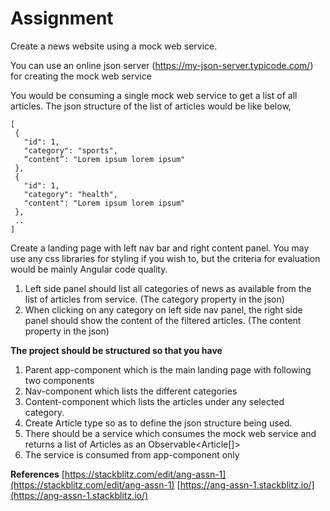 # Assignment

Create a news website using a mock web service.

You can use an online json server (https://my-json-server.typicode.com/) for creating the mock web service

You would be consuming a single mock web service to get a list of all articles.
The json structure of the list of articles would be like below,

```
[
 {
   "id": 1,
   "category": "sports",
   “content”: "Lorem ipsum lorem ipsum"
 },
 {
   "id": 1,
   "category": "health",
   "content": "Lorem ipsum lorem ipsum"
 },
 ..
]
```

Create a landing page with left nav bar and right content panel.
You may use any css libraries for styling if you wish to, but the criteria for evaluation would be mainly Angular code quality.

1. Left side panel should list all categories of news as available from the list of articles from service. (The category property in the json)
2. When clicking on any category on left side nav panel, the right side panel should show the content of the filtered articles. (The content property in the json)

**The project should be structured so that you have**

1. Parent app-component which is the main landing page with following two components
2. Nav-component which lists the different categories
3. Content-component which lists the articles under any selected category.
4. Create Article type so as to define the json structure being used.
5. There should be a service which consumes the mock web service and returns a list of Articles as an Observable<Article[]>
6. The service is consumed from app-component only

**References**
[https://stackblitz.com/edit/ang-assn-1](https://stackblitz.com/edit/ang-assn-1)
[https://ang-assn-1.stackblitz.io/️](https://ang-assn-1.stackblitz.io/)
